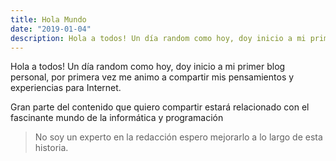 ```yaml
---
title: Hola Mundo
date: "2019-01-04"
description: Hola a todos! Un día random como hoy, doy inicio a mi primer blog personal...
---
```


Hola a todos! Un día random como hoy, doy inicio a mi primer blog personal, por primera vez me animo a compartir mis pensamientos y experiencias para Internet.

Gran parte del contenido que quiero compartir estará relacionado con el fascinante mundo de la informática y programación
> No soy un experto en la redacción espero mejorarlo a lo largo de esta historia.